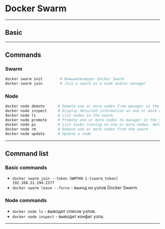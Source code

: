 # Docker Swarm
***
## Basic

***
## Commands
### Swarm
``` bash
docker swarm init        # Инициализирует Docker Swarm
docker swarm join        # Join a swarm as a node and/or manager
```
### Node
``` bash
docker node demote      # Demote one or more nodes from manager in the swarm
docker node inspect     # Display detailed information on one or more nodes
docker node ls          # List nodes in the swarm
docker node promote     # Promote one or more nodes to manager in the swarm
docker node ps          # List tasks running on one or more nodes, defaults to current node
docker node rm          # Remove one or more nodes from the swarm
docker node update      # Update a node
```
***
## Command list
### Basic commands
- `docker swarm join --token SWMTKN-1-[swarm_token] 192.168.31.194:2377`
- `docker swarm leave --force` - выход из узлов Docker Swarm.
### Node commands
- `docker node ls` - выводит список узлов.
- `docker node inspect` - выводит конфиг узла.
***
